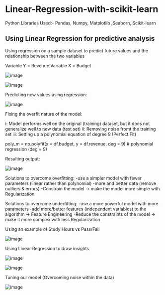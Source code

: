 # Linear-Regression-with-scikit-learn

Python Libraries Used:-
                      Pandas, Numpy, Matplotlib ,Seaborn, Scikit-learn
                      
## Using Linear Regression for predictive analysis 

Using regression on a sample dataset to predict future values and the relationship between the two variables

Variable Y = Revenue 
Variable X = Budget

![image](https://user-images.githubusercontent.com/113868226/201599950-07a2383d-fc0a-4314-80be-d1d088e28f90.png)

![image](https://user-images.githubusercontent.com/113868226/201600079-2c4840ee-9b2e-40ca-a3ea-5ebd5cfd8ad9.png)

Predicting new values using regression:

![image](https://user-images.githubusercontent.com/113868226/201600308-6a9e0ab7-84f5-4cac-a1db-e88d5af4a59e.png)

Fixing the overfit nature of the model:

i: Model performs well on the original (training) dataset, but it does not generalize well to new data (test set)
ii: Removing noise fromt the training set
iii: Setting up a polynomial equation of degree 9 (Perfect Fit) 

poly_m = np.polyfit(x = df.budget, y = df.revenue, deg = 9) # polynomial regression (deg = 9)

Resulting output:

![image](https://user-images.githubusercontent.com/113868226/201600773-ad532856-b973-44e5-bd34-ab085b816284.png)

Solutions to overcome overfitting:
-use a simpler model with fewer parameters (linear rather than polynomial)
-more and better data (remove outliers & errors)
-Constrain the model -> make the model more simple with Regularization

Solutions to overcome underfitting:
-use a more powerful model with more parameters
-add more/better features (independent variables) to the algorithm -> Feature Engineering
-Reduce the constraints of the model -> make it more complex with less Regularization

Using an example of Study Hours vs Pass/Fail

![image](https://user-images.githubusercontent.com/113868226/201601233-5bbc00fb-906a-4e03-94c6-080c5a9bf7b4.png)

Using Linear Regression to draw insights

![image](https://user-images.githubusercontent.com/113868226/201601361-c8a1ef37-dd5d-40ca-845f-667b3ca86661.png)

![image](https://user-images.githubusercontent.com/113868226/201601428-5427e443-e0ae-486c-8c75-40115fcd9cb5.png)

Tuning our model (Overcoming noise within the data)

![image](https://user-images.githubusercontent.com/113868226/201601642-0f5d0aa3-3e73-4ad9-81d9-2153f422cd8b.png)



